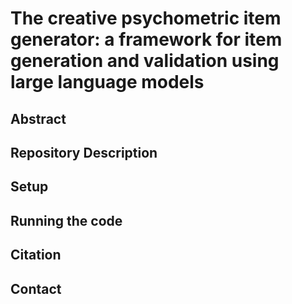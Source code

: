 # The creative psychometric item generator: a framework for item generation and validation using large language models

## Abstract

## Repository Description

## Setup

## Running the code

## Citation

## Contact
